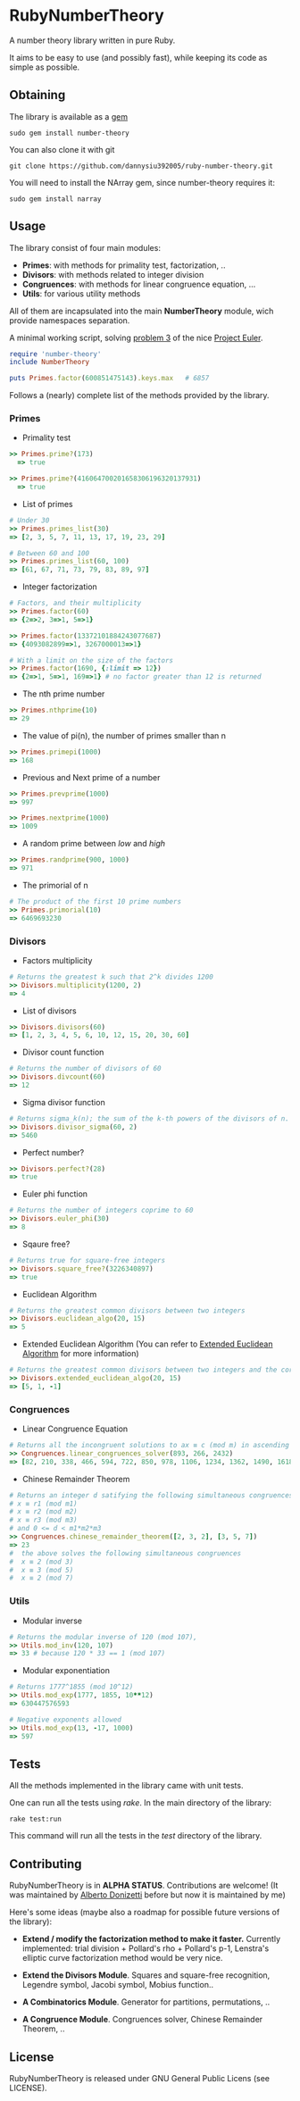 RubyNumberTheory
================

A number theory library written in pure Ruby. 

It aims to be easy to use (and possibly fast), while keeping its code as simple as possible.

Obtaining
---------

The library is available as a [gem](https://rubygems.org/gems/number-theory)
```
sudo gem install number-theory
```

You can also clone it with git
```
git clone https://github.com/dannysiu392005/ruby-number-theory.git
```

You will need to install the NArray gem, since number-theory requires it:
```
sudo gem install narray
```

Usage
-----

The library consist of four main modules:

* **Primes**: with methods for primality test, factorization, ..
* **Divisors**: with methods related to integer division
* **Congruences**: with methods for linear congruence equation, ...
* **Utils**: for various utility methods

All of them are incapsulated into the main **NumberTheory** module, wich provide namespaces separation.

A minimal working script, solving [problem 3](http://projecteuler.net/problem=3) of the nice [Project Euler](http://projecteuler.net/).

```ruby
require 'number-theory'
include NumberTheory

puts Primes.factor(600851475143).keys.max   # 6857 
```

Follows a (nearly) complete list of the methods provided by the library.

### Primes

* Primality test
```ruby
>> Primes.prime?(173)
  => true
```
```ruby
>> Primes.prime?(416064700201658306196320137931)
  => true
```

* List of primes
```ruby
# Under 30
>> Primes.primes_list(30)
=> [2, 3, 5, 7, 11, 13, 17, 19, 23, 29]
```
```ruby
# Between 60 and 100
>> Primes.primes_list(60, 100)
=> [61, 67, 71, 73, 79, 83, 89, 97]
```

* Integer factorization
```ruby
# Factors, and their multiplicity
>> Primes.factor(60)
=> {2=>2, 3=>1, 5=>1} 
```
```ruby
>> Primes.factor(13372101884243077687)
=> {4093082899=>1, 3267000013=>1}
```
```ruby
# With a limit on the size of the factors
>> Primes.factor(1690, {:limit => 12})
=> {2=>1, 5=>1, 169=>1} # no factor greater than 12 is returned
```

* The nth prime number
```ruby
>> Primes.nthprime(10)
=> 29
```

* The value of pi(n), the number of primes smaller than n
```ruby
>> Primes.primepi(1000)
=> 168
```

* Previous and Next prime of a number
```ruby
>> Primes.prevprime(1000)
=> 997
```
```ruby
>> Primes.nextprime(1000)
=> 1009
```

* A random prime between *low* and *high*
```ruby
>> Primes.randprime(900, 1000)
=> 971
```

* The primorial of n
```ruby
# The product of the first 10 prime numbers
>> Primes.primorial(10)
=> 6469693230
```


### Divisors

* Factors multiplicity
```ruby
# Returns the greatest k such that 2^k divides 1200
>> Divisors.multiplicity(1200, 2)
=> 4
```

* List of divisors
```ruby
>> Divisors.divisors(60)
=> [1, 2, 3, 4, 5, 6, 10, 12, 15, 20, 30, 60]
```

* Divisor count function
```ruby
# Returns the number of divisors of 60
>> Divisors.divcount(60)
=> 12
```

* Sigma divisor function
```ruby
# Returns sigma_k(n); the sum of the k-th powers of the divisors of n.
>> Divisors.divisor_sigma(60, 2)
=> 5460
```

* Perfect number?
```ruby
>> Divisors.perfect?(28)
=> true
```

* Euler phi function
```ruby
# Returns the number of integers coprime to 60
>> Divisors.euler_phi(30)
=> 8
```

* Sqaure free?
```ruby
# Returns true for square-free integers
>> Divisors.square_free?(3226340897)
=> true
```

* Euclidean Algorithm
```ruby
# Returns the greatest common divisors between two integers
>> Divisors.euclidean_algo(20, 15)
=> 5
```

* Extended Euclidean Algorithm
(You can refer to [Extended Euclidean Algorithm](https://en.wikipedia.org/wiki/Extended_Euclidean_algorithm) for more information)
```ruby
# Returns the greatest common divisors between two integers and the corresponding Bézout coefficients
>> Divisors.extended_euclidean_algo(20, 15)
=> [5, 1, -1]
```

### Congruences

* Linear Congruence Equation
```ruby
# Returns all the incongruent solutions to ax ≡ c (mod m) in ascending order
>> Congruences.linear_congruences_solver(893, 266, 2432)
=> [82, 210, 338, 466, 594, 722, 850, 978, 1106, 1234, 1362, 1490, 1618, 1746, 1874, 2002, 2130, 2258, 2386]
```

* Chinese Remainder Theorem
```ruby
# Returns an integer d satifying the following simultaneous congruences
# x ≡ r1 (mod m1)
# x ≡ r2 (mod m2)
# x ≡ r3 (mod m3)
# and 0 <= d < m1*m2*m3
>> Congruences.chinese_remainder_theorem([2, 3, 2], [3, 5, 7])
=> 23
#  the above solves the following simultaneous congruences
#  x ≡ 2 (mod 3)
#  x ≡ 3 (mod 5)
#  x ≡ 2 (mod 7)
```

### Utils

* Modular inverse
```ruby
# Returns the modular inverse of 120 (mod 107),
>> Utils.mod_inv(120, 107)
=> 33 # because 120 * 33 == 1 (mod 107)
```

* Modular exponentiation
```ruby
# Returns 1777^1855 (mod 10^12)
>> Utils.mod_exp(1777, 1855, 10**12)
=> 630447576593
```
```ruby
# Negative exponents allowed
>> Utils.mod_exp(13, -17, 1000)
=> 597
```

Tests
---------

All the methods implemented in the library came with unit tests. 

One can run all the tests using *rake*. In the main directory of the library:

    rake test:run

This command will run all the tests in the *test* directory of the library.


Contributing
------------

RubyNumberTheory is in **ALPHA STATUS**. Contributions are welcome!
(It was maintained by [Alberto Donizetti](https://github.com/ALTree) before but now it is maintained by me)

Here's some ideas (maybe also a roadmap for possible future versions of the library):

* **Extend / modify the factorization method to make it faster.** Currently implemented: trial division + Pollard's rho + Pollard's p-1, 
Lenstra's elliptic curve factorization method would be very nice.

* **Extend the Divisors Module**. Squares and square-free recognition, Legendre symbol, Jacobi symbol, Mobius function..

* **A Combinatorics Module**. Generator for partitions, permutations, ..

* **A Congruence Module**. Congruences solver, Chinese Remainder Theorem, ..

License
------------

RubyNumberTheory is released under GNU General Public Licens (see LICENSE).


